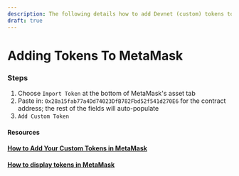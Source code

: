 ```yaml
---
description: The following details how to add Devnet (custom) tokens to MetaMask.
draft: true
---
```


# Adding Tokens To MetaMask

### Steps

1. Choose `Import Token` at the bottom of MetaMask's asset tab
2. Paste in: `0x28a15fab77a4Dd74023DfB782Fbd52f541d270E6` for the contract address; the rest of the fields will auto-populate
3. `Add Custom Token`

#### Resources

#### [How to Add Your Custom Tokens in MetaMask](https://consensys.net/blog/metamask/how-to-add-your-custom-tokens-in-metamask/)
#### [ How to display tokens in MetaMask](https://metamask.zendesk.com/hc/en-us/articles/360015489031-How-to-add-unlisted-tokens-custom-tokens-in-MetaMask)
